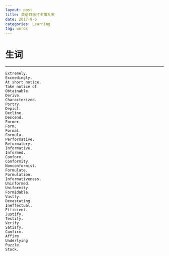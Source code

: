 ```yaml
---
layout: post
title: 英语目标打卡第九天
date: 2017-9-6
categories: Learning
tag: words
---
```

# 生词

--------------------------------------
    Extremely.
    Exceedingly.
    At short notice.
    Take notice of.
    Obtainable.
    Derive.
    Characterized.
    Portry.
    Depict.
    Decline.
    Descend.
    Former.
    Form.
    Formal.
    Formula.
    Performative.
    Reformatory.
    Informative.
    Informed.
    Conform.
    Conformity.
    Nonconformist.
    Formulate.
    Formulation.
    Informativeness.
    Uninformed.
    Uniformity.
    Formidable.
    Vastly.
    Devastating.
    Ineffectual.
    Efficient.
    Justify.
    Testify.
    Verify.
    Satisfy.
    Confirm.
    Affirm
    Underlying
    Puzzle.
    Stock.
